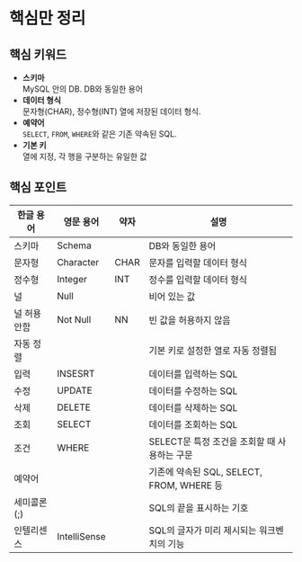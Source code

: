 # 핵심만 정리

## 핵심 키워드

- **스키마**  
MySQL 안의 DB. DB와 동일한 용어
- **데이터 형식**  
문자형(CHAR), 정수형(INT) 열에 저장된 데이터 형식.
- **예약어**  
`SELECT`, `FROM`, `WHERE`와 같은 기존 약속된 SQL.
- **기본 키**  
열에 지정, 각 행을 구분하는 유일한 값

## 핵심 포인트

| 한글 용어 | 영문 용어 | 약자 | 설명 |
| --- | --- | --- | --- |
| 스키마 | Schema |  | DB와 동일한 용어 |
| 문자형 | Character | CHAR | 문자를 입력할 데이터 형식 |
| 정수형 |  Integer | INT | 정수를 입력할 데이터 형식 |
| 널 | Null |  | 비어 있는 값 |
| 널 허용 안함 | Not Null | NN | 빈 값을 허용하지 않음 |
| 자동 정렬 |  |  | 기본 키로 설정한 열로 자동 정렬됨 |
| 입력 | INSESRT |  | 데이터를 입력하는 SQL |
| 수정 | UPDATE |  | 데이터를 수정하는 SQL |
| 삭제 | DELETE |  | 데이터를 삭제하는 SQL |
| 조회 | SELECT |  | 데이터를 조회하는 SQL |
| 조건 | WHERE |  | SELECT문 특정 조건을 조회할 때 사용하는 구문 |
| 예약어 |  |  | 기존에 약속된 SQL, SELECT, FROM, WHERE 등 |
| 세미콜론(;) |  |  | SQL의 끝을 표시하는 기호 |
| 인텔리센스 | IntelliSense |  | SQL의 글자가 미리 제시되는 워크벤치의 기능 |